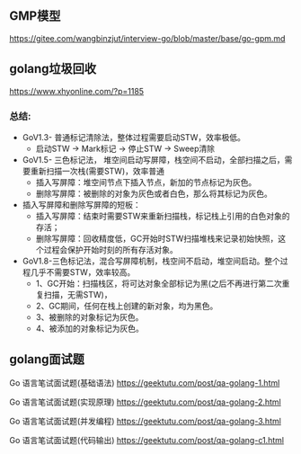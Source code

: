 ## GMP模型
https://gitee.com/wangbinzjut/interview-go/blob/master/base/go-gpm.md


## golang垃圾回收
https://www.xhyonline.com/?p=1185

### 总结:
- GoV1.3- 普通标记清除法，整体过程需要启动STW，效率极低。
    - 启动STW -> Mark标记 -> 停止STW -> Sweep清除
- GoV1.5- 三色标记法， 堆空间启动写屏障，栈空间不启动，全部扫描之后，需要重新扫描一次栈(需要STW)，效率普通
    - 插入写屏障：堆空间节点下插入节点，新加的节点标记为灰色。
    - 删除写屏障：被删除的对象为灰色或者白色，那么将其标记为灰色。
- 插入写屏障和删除写屏障的短板：
    - 插入写屏障：结束时需要STW来重新扫描栈，标记栈上引用的白色对象的存活；
    - 删除写屏障：回收精度低，GC开始时STW扫描堆栈来记录初始快照，这个过程会保护开始时刻的所有存活对象。
- GoV1.8-三色标记法，混合写屏障机制，栈空间不启动，堆空间启动。整个过程几乎不需要STW，效率较高。
    - 1、GC开始：扫描栈区，将可达对象全部标记为黑(之后不再进行第二次重复扫描，无需STW)，
    - 2、GC期间，任何在栈上创建的新对象，均为黑色。
    - 3、被删除的对象标记为灰色。
    - 4、被添加的对象标记为灰色。

## golang面试题

Go 语言笔试面试题(基础语法)
https://geektutu.com/post/qa-golang-1.html

Go 语言笔试面试题(实现原理)
https://geektutu.com/post/qa-golang-2.html

Go 语言笔试面试题(并发编程)
https://geektutu.com/post/qa-golang-3.html

Go 语言笔试面试题(代码输出)
https://geektutu.com/post/qa-golang-c1.html